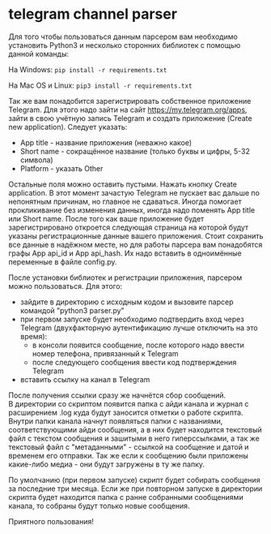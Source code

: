 # telegram channel parser
Для того чтобы пользоваться данным парсером вам необходимо установить Python3 и несколько сторонних библиотек с помощью данной команды:

На Windows:
<code>pip install -r requirements.txt</code>

На Mac OS и Linux:
<code>pip3 install -r requirements.txt</code>

Так же вам понадобится зарегистрировать собственное приложение Telegram.
Для этого надо зайти на сайт https://my.telegram.org/apps, зайти в свою учётную запись Telegram и создать приложение
(Create new application).
Следует указать:
- App title - название приложения (неважно какое)
- Short name - сокращённое название (только буквы и цифры, 5-32 символа)
- Platform - указать Other

Остальные поля можно оставить пустыми. Нажать кнопку Create application.
В этот момент зачастую Telegram не пускает вас дальше по непонятным причинам, но главное не сдаваться.
Иногда помогает прокликивание без изменения данных, иногда надо поменять App title или Short name.
После того как ваше приложение будет зарегистрировано откроется следующая страница на которой будут указаны
регистрационные данные вашего приложения. Стоит сохранить все данные в надёжном месте, но для работы парсера
вам понадобятся графы App api_id и App api_hash. Их надо вставить в одноимённые переменные в файле config.py.

После установки библиотек и регистрации приложения, парсером можно пользоваться.
Для этого:
- зайдите в директорию с исходным кодом и вызовите парсер командой "python3 parser.py"
- при первом запуске будет необходимо подтвердить вход через Telegram (двухфакторную аутентификацию лучше отключить на это время):
  - в консоли появится сообщение, после которого надо ввести номер телефона, привязанный к Telegram
  - после следующего сообщения ввести код подтверждения Telegram
- вставить ссылку на канал в Telegram

После получения ссылки сразу же начнётся сбор сообщений.  
В директории со скриптом появится папка с айди канала и журнал с расширением .log куда будут заносится отметки о работе скрипта.
Внутри папки канала начнут появляться папки с названиями, соответствующими айди сообщения, а в них будет находится текстовый файл
с текстом сообщения и зашитыми в него гиперссылками, а так же текстовый файл с "метаданными" - ссылкой на сообщение и датой и временем
его отправки. Так же если к сообщению были приложены какие-либо медиа - они будут загружены в ту же папку.  

По умолчанию (при первом запуске) скрипт будет собирать сообщения за последние три месяца. Если же при повторном запуске в директории скрипта
будет находится папка с ранне собранными сообщениями канала, то собраны будут только новые сообщения.  

Приятного пользования!

